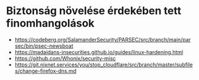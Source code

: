 # Biztonság növelése érdekében tett finomhangolások

* https://codeberg.org/SalamanderSecurity/PARSEC/src/branch/main/parsec/bin/psec-newsboat
* https://madaidans-insecurities.github.io/guides/linux-hardening.html
* https://github.com/Whonix/security-misc
* https://git.nixnet.services/you/stop_cloudflare/src/branch/master/subfiles/change-firefox-dns.md
